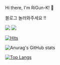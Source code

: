 Hi there, I'm RiGun-K! 👋



블로그 놀러와주세요 !!

<a href="https://rigun.tistory.com/" target="_blank"><img src="https://img.shields.io/badge/Velog-20c997?style=flat-square&logo=Vimeo&logoColor=white"/></a>
<a href="https://rigun.tistory.com/"><img src="https://img.shields.io/badge/Velog-3DDC84?style=flat-square&logo=Blogger&logoColor=white"/></a>


[![Hits](https://hits.seeyoufarm.com/api/count/incr/badge.svg?url=https%3A%2F%2Fgithub.com%2FRiGun-K&count_bg=%233D92C8&title_bg=%23555555&icon=&icon_color=%23E7E7E7&title=Github&edge_flat=false)](https://hits.seeyoufarm.com)

<!-- [![trophy](https://github-profile-trophy.vercel.app/?username=RiGun-k&theme=discord)](https://github.com/RiGun-K/github-profile-trophy) -->

![Anurag's GitHub stats](https://github-readme-stats.vercel.app/api?username=RiGun-K&show_icons=true&theme=tokyonight)

[![Top Langs](https://github-readme-stats.vercel.app/api/top-langs/?username=RiGun-K&layout=compact&show_icons=true&theme=tokyonight)](https://github.com/RiGun-K/github-readme-stats)


